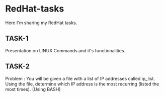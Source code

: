 # RedHat-tasks

Here I'm sharing my RedHat tasks.

## TASK-1
Presentation on LINUX Commands and it's functionalities. 

## TASK-2
Problem : You will be given a file with a list of IP addresses called ip_list. Using the file, determine which IP address is the most recurring (listed the most times).
(Using BASH)
